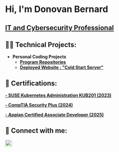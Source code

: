 
<h1>Hi, I'm Donovan Bernard 
<h2><a href="https://www.linkedin.com/in/donovan-bernard-a6a09a143/">IT and Cybersecurity Professional</a></h2>

<h2>👨‍💻 Technical Projects:</h2>

- <b> Personal Coding Projects </b>
    - <b><a href="https://github.com/donbern-sudo?tab=repositories"> Program Repositories </a></b>
    - <b><a href="https://ithelpdeskproject.onrender.com"> Deployed Website : "Cold Start Server" </a></b>
    
<h2> 📜 Certifications:</h2>
<p><b><a href="https://github.com/donbern-sudo/donbern-sudo/blob/1ac89c9dc681da797d87e5be6bc756188e39344b/KUB201%20Cert.pdf">- SUSE Kubernetes Administration KUB201 (2023)</a></b></p>

<p><b><a href="https://github.com/donbern-sudo/donbern-sudo/blob/8221e9247d281aad04a9757caeee687a97d53e19/CompTIA%20Security%2B%20ce%20certificate.pdf">- CompTIA Security Plus (2024)</a></b></p>

<p><b><a href="https://github.com/donbern-sudo/donbern-sudo/blob/main/Appian%20Certified%20Associate%20Developer%20for%20donovanb499530.pdf">- Appian Certified Associate Developer (2025)</a></b></p>


<h2> 🤳 Connect with me:</h2>

[<img align="left" alt="DonovanBernard | LinkedIn" width="22px" src="https://cdn.jsdelivr.net/npm/simple-icons@v3/icons/linkedin.svg" />][linkedin]


[linkedin]: https://www.linkedin.com/in/donovan-bernard-a6a09a143/

<!--
